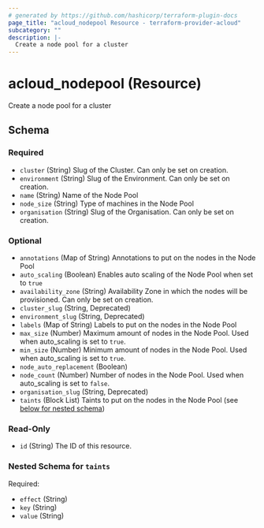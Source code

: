 ```yaml
---
# generated by https://github.com/hashicorp/terraform-plugin-docs
page_title: "acloud_nodepool Resource - terraform-provider-acloud"
subcategory: ""
description: |-
  Create a node pool for a cluster
---
```


# acloud_nodepool (Resource)

Create a node pool for a cluster



<!-- schema generated by tfplugindocs -->
## Schema

### Required

- `cluster` (String) Slug of the Cluster. Can only be set on creation.
- `environment` (String) Slug of the Environment. Can only be set on creation.
- `name` (String) Name of the Node Pool
- `node_size` (String) Type of machines in the Node Pool
- `organisation` (String) Slug of the Organisation. Can only be set on creation.

### Optional

- `annotations` (Map of String) Annotations to put on the nodes in the Node Pool
- `auto_scaling` (Boolean) Enables auto scaling of the Node Pool when set to `true`
- `availability_zone` (String) Availability Zone in which the nodes will be provisioned. Can only be set on creation.
- `cluster_slug` (String, Deprecated)
- `environment_slug` (String, Deprecated)
- `labels` (Map of String) Labels to put on the nodes in the Node Pool
- `max_size` (Number) Maximum amount of nodes in the Node Pool. Used when auto_scaling is set to `true`.
- `min_size` (Number) Minimum amount of nodes in the Node Pool. Used when auto_scaling is set to `true`.
- `node_auto_replacement` (Boolean)
- `node_count` (Number) Number of nodes in the Node Pool. Used when auto_scaling is set to `false`.
- `organisation_slug` (String, Deprecated)
- `taints` (Block List) Taints to put on the nodes in the Node Pool (see [below for nested schema](#nestedblock--taints))

### Read-Only

- `id` (String) The ID of this resource.

<a id="nestedblock--taints"></a>
### Nested Schema for `taints`

Required:

- `effect` (String)
- `key` (String)
- `value` (String)
